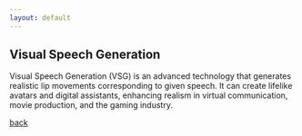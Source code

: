 ```yaml
---
layout: default
---
```


## Visual Speech Generation

Visual Speech Generation (VSG) is an advanced technology that generates realistic lip movements corresponding to given speech. It can create lifelike avatars and digital assistants, enhancing realism in virtual communication, movie production, and the gaming industry.



[back](../index.html)
